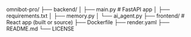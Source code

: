 omnibot-pro/
├── backend/
│   ├── main.py              # FastAPI app
│   ├── requirements.txt
│   ├── memory.py
│   └── ai_agent.py
├── frontend/                # React app (built or source)
├── Dockerfile
├── render.yaml
├── README.md
└── LICENSE
